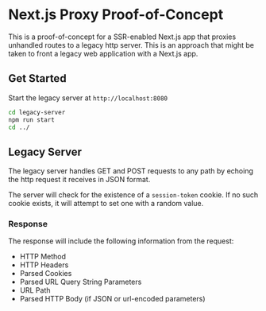 # Next.js Proxy Proof-of-Concept

This is a proof-of-concept for a SSR-enabled Next.js app that proxies unhandled routes to a legacy http server. This is an approach that might be taken to front a legacy web application with a Next.js app.

## Get Started

Start the legacy server at `http://localhost:8080`

```sh
cd legacy-server
npm run start
cd ../
```

## Legacy Server

The legacy server handles GET and POST requests to any path by echoing the http request it receives in JSON format.

The server will check for the existence of a `session-token` cookie. If no such cookie exists, it will attempt to set one with a random value.

### Response

The response will include the following information from the request:

- HTTP Method
- HTTP Headers
- Parsed Cookies
- Parsed URL Query String Parameters
- URL Path
- Parsed HTTP Body (if JSON or url-encoded parameters)
